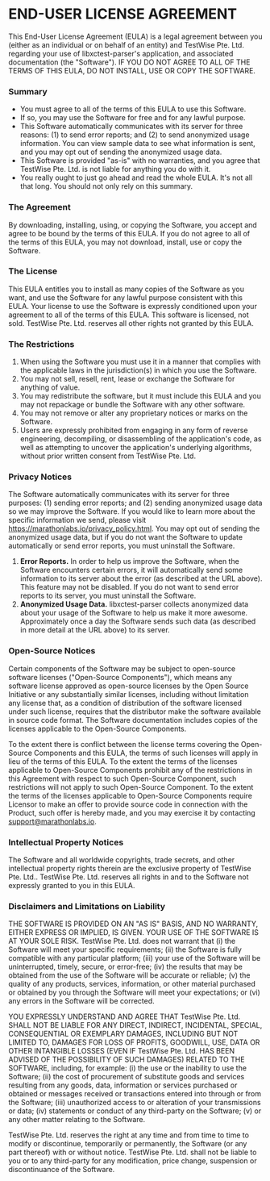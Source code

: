 # END-USER LICENSE AGREEMENT

This End-User License Agreement (EULA) is a legal agreement between you (either as an individual or on behalf of an entity) and TestWise Pte. Ltd. regarding your use of libxctest-parser's  application, and associated documentation (the "Software"). IF YOU DO NOT AGREE TO ALL OF THE TERMS OF THIS EULA, DO NOT INSTALL, USE OR COPY THE SOFTWARE.

### Summary

-	You must agree to all of the terms of this EULA to use this Software.
-	If so, you may use the Software for free and for any lawful purpose.
-	This Software automatically communicates with its server for three reasons: (1) to send error reports; and (2) to send anonymized usage information. You can view sample data to see what information is sent, and you may opt out of sending the anonymized usage data.
-	This Software is provided "as-is" with no warranties, and you agree that TestWise Pte. Ltd. is not liable for anything you do with it.
-	You really ought to just go ahead and read the whole EULA. It's not all that long. You should not only rely on this summary.

### The Agreement

By downloading, installing, using, or copying the Software, you accept and agree to be bound by the terms of this EULA. If you do not agree to all of the terms of this EULA, you may not download, install, use or copy the Software.

### The License

This EULA entitles you to install as many copies of the Software as you want, and use the Software for any lawful purpose consistent with this EULA. Your license to use the Software is expressly conditioned upon your agreement to all of the terms of this EULA. This software is licensed, not sold. TestWise Pte. Ltd. reserves all other rights not granted by this EULA.

### The Restrictions

1. When using the Software you must use it in a manner that complies with the applicable laws in the jurisdiction(s) in which you use the Software.
2. You may not sell, resell, rent, lease or exchange the Software for anything of value.
3. You may redistribute the software, but it must include this EULA and you may not repackage or bundle the Software with any other software.
4. You may not remove or alter any proprietary notices or marks on the Software.
5. Users are expressly prohibited from engaging in any form of reverse engineering, decompiling, or disassembling of the application's code, as well as attempting to uncover the application's underlying algorithms, without prior written consent from TestWise Pte. Ltd.

### Privacy Notices

The Software automatically communicates with its server for three purposes: (1) sending error reports; and (2) sending anonymized usage data so we may improve the Software. If you would like to learn more about the specific information we send, please visit https://marathonlabs.io/privacy_policy.html. You may opt out of sending the anonymized usage data, but if you do not want the Software to update automatically or send error reports, you must uninstall the Software.

1. **Error Reports.** In order to help us improve the Software, when the Software encounters certain errors, it will automatically send some information to its server about the error (as described at the URL above). This feature may not be disabled. If you do not want to send error reports to its server, you must uninstall the Software.
2. **Anonymized Usage Data.** libxctest-parser collects anonymized data about your usage of the Software to help us make it more awesome. Approximately once a day the Software sends such data (as described in more detail at the URL above) to its server.

### Open-Source Notices

Certain components of the Software may be subject to open-source software licenses ("Open-Source Components"), which means any software license approved as open-source licenses by the Open Source Initiative or any substantially similar licenses, including without limitation any license that, as a condition of distribution of the software licensed under such license, requires that the distributor make the software available in source code format. The Software documentation includes copies of the licenses applicable to the Open-Source Components.

To the extent there is conflict between the license terms covering the Open-Source Components and this EULA, the terms of such licenses will apply in lieu of the terms of this EULA. To the extent the terms of the licenses applicable to Open-Source Components prohibit any of the restrictions in this Agreement with respect to such Open-Source Component, such restrictions will not apply to such Open-Source Component. To the extent the terms of the licenses applicable to Open-Source Components require Licensor to make an offer to provide source code in connection with the Product, such offer is hereby made, and you may exercise it by contacting support@marathonlabs.io.

### Intellectual Property Notices

The Software and all worldwide copyrights, trade secrets, and other intellectual property rights therein are the exclusive property of TestWise Pte. Ltd.. TestWise Pte. Ltd. reserves all rights in and to the Software not expressly granted to you in this EULA.

### Disclaimers and Limitations on Liability

THE SOFTWARE IS PROVIDED ON AN "AS IS" BASIS, AND NO WARRANTY, EITHER EXPRESS OR IMPLIED, IS GIVEN. YOUR USE OF THE SOFTWARE IS AT YOUR SOLE RISK. TestWise Pte. Ltd. does not warrant that (i) the Software will meet your specific requirements; (ii) the Software is fully compatible with any particular platform; (iii) your use of the Software will be uninterrupted, timely, secure, or error-free; (iv) the results that may be obtained from the use of the Software will be accurate or reliable; (v) the quality of any products, services, information, or other material purchased or obtained by you through the Software will meet your expectations; or (vi) any errors in the Software will be corrected.

YOU EXPRESSLY UNDERSTAND AND AGREE THAT TestWise Pte. Ltd. SHALL NOT BE LIABLE FOR ANY DIRECT, INDIRECT, INCIDENTAL, SPECIAL, CONSEQUENTIAL OR EXEMPLARY DAMAGES, INCLUDING BUT NOT LIMITED TO, DAMAGES FOR LOSS OF PROFITS, GOODWILL, USE, DATA OR OTHER INTANGIBLE LOSSES (EVEN IF TestWise Pte. Ltd. HAS BEEN ADVISED OF THE POSSIBILITY OF SUCH DAMAGES) RELATED TO THE SOFTWARE, including, for example: (i) the use or the inability to use the Software; (ii) the cost of procurement of substitute goods and services resulting from any goods, data, information or services purchased or obtained or messages received or transactions entered into through or from the Software; (iii) unauthorized access to or alteration of your transmissions or data; (iv) statements or conduct of any third-party on the Software; (v) or any other matter relating to the Software.

TestWise Pte. Ltd. reserves the right at any time and from time to time to modify or discontinue, temporarily or permanently, the Software (or any part thereof) with or without notice. TestWise Pte. Ltd. shall not be liable to you or to any third-party for any modification, price change, suspension or discontinuance of the Software.
